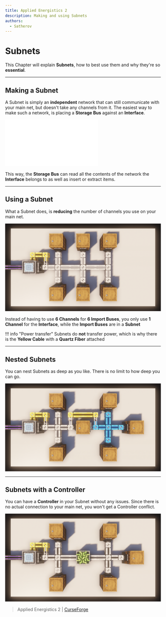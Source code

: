 ```yaml
---
title: Applied Energistics 2
description: Making and using Subnets
authors:
  - Satherov
---
```


# Subnets

This Chapter will explain **Subnets**, how to best use them and why they're so **essential**.

---

## Making a Subnet

A Subnet is simply an **independent** network that can still communicate with your main net, but doesn't take any channels from it.
The easiest way to make such a network, is placing a **Storage Bus** against an **Interface**.

![](subnets.md)

This way, the **Storage Bus** can read all the contents of the network the **Interface** belongs to as well as insert or extract items.

---

## Using a Subnet

What a Subnet does, is **reducing** the number of channels you use on your main net.

![](img/channelReduction.png)

Instead of having to use **6 Channels** for **6 Import Buses**, you only use **1 Channel** for the **Interface**, while the **Import Buses** are in a **Subnet**

!!! info "Power transfer"
    Subnets do **not** transfer power, which is why there is the **Yellow Cable** with a **Quartz Fiber** attached

---

## Nested Subnets

You can nest Subnets as deep as you like. There is no limit to how deep you can go.

![](img/nestedSubnet.png)

---

## Subnets with a Controller

You can have a **Controller** in your Subnet without any issues. Since there is no actual connection to your main net, you won't get a Controller conflict.

![](img/controllerSubnet.png)

> Applied Energistics 2 | [CurseForge](https://legacy.curseforge.com/minecraft/mc-mods/applied-energistics-2)
